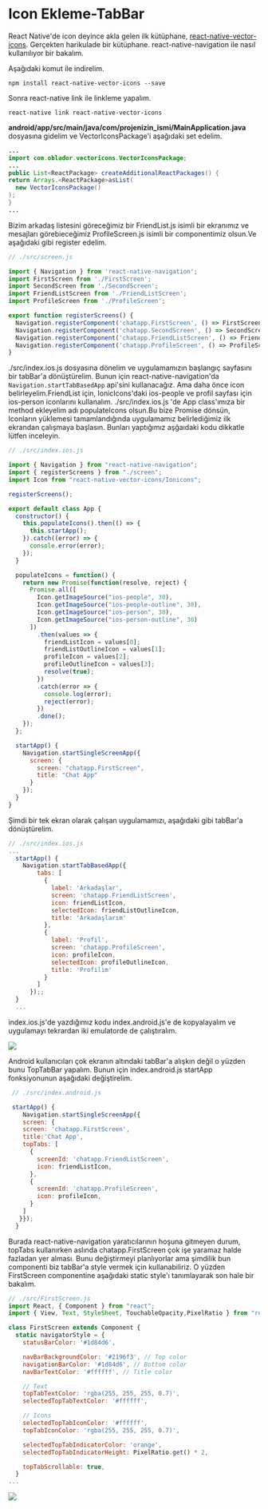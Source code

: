 # Icon Ekleme-TabBar

React Native'de icon deyince akla gelen ilk kütüphane, [react-native-vector-icons](https://github.com/oblador/react-native-vector-icons). Gerçekten harikulade bir kütüphane. react-native-navigation ile nasıl kullanılıyor bir bakalım.

Aşağıdaki komut ile indirelim.

```text
npm install react-native-vector-icons --save
```

Sonra react-native link ile linkleme yapalım.

```text
react-native link react-native-vector-icons
```

**android/app/src/main/java/com/projenizin\_ismi/MainApplication.java** dosyasına gidelim ve VectorIconsPackage'i aşağıdaki set edelim.

```java
...
import com.oblador.vectoricons.VectorIconsPackage;
...
public List<ReactPackage> createAdditionalReactPackages() {
return Arrays.<ReactPackage>asList(
  new VectorIconsPackage()
);
}
...
```

Bizim arkadaş listesini göreceğimiz bir FriendList.js isimli bir ekranımız ve mesajları görebieceğimiz ProfileScreen.js isimli bir componentimiz olsun.Ve aşağıdaki gibi register edelim.

```jsx
// ./src/screen.js

import { Navigation } from 'react-native-navigation';
import FirstScreen from './FirstScreen';
import SecondScreen from './SecondScreen';
import FriendListScreen from './FriendListScreen';
import ProfileScreen from './ProfileScreen';

export function registerScreens() {
  Navigation.registerComponent('chatapp.FirstScreen', () => FirstScreen);
  Navigation.registerComponent('chatapp.SecondScreen', () => SecondScreen);
  Navigation.registerComponent('chatapp.FriendListScreen', () => FriendListScreen);
  Navigation.registerComponent('chatapp.ProfileScreen', () => ProfileScreen);
}
```

./src/index.ios.js dosyasına dönelim ve uygulamamızın başlangıç sayfasını bir tabBar'a dönüştürelim. Bunun için react-native-navigation'da `Navigation.startTabBasedApp` api'sini kullanacağız. Ama daha önce icon belirleyelim.FriendList için, IonicIcons'daki ios-people ve profil sayfası için ios-person iconlarını kullanalım. ./src/index.ios.js 'de App class'ımıza bir method ekleyelim adı populateIcons olsun.Bu bize Promise dönsün, Iconların yüklemesi tamamlandığında uygulamamız belirlediğimiz ilk ekrandan çalışmaya başlasın. Bunları yaptığımız aşğaıdaki kodu dikkatle lütfen inceleyin.

```jsx
// ./src/index.ios.js

import { Navigation } from "react-native-navigation";
import { registerScreens } from "./screen";
import Icon from "react-native-vector-icons/Ionicons";

registerScreens();

export default class App {
  constructor() {
    this.populateIcons().then(() => {
      this.startApp();
    }).catch((error) => {
      console.error(error);
    });
  }

  populateIcons = function() {
    return new Promise(function(resolve, reject) {
      Promise.all([
        Icon.getImageSource("ios-people", 30),
        Icon.getImageSource("ios-people-outline", 30),
        Icon.getImageSource("ios-person", 30),
        Icon.getImageSource("ios-person-outline", 30)
      ])
        .then(values => {
          friendListIcon = values[0];
          friendListOutlineIcon = values[1];
          profileIcon = values[2];
          profileOutlineIcon = values[3];
          resolve(true);
        })
        .catch(error => {
          console.log(error);
          reject(error);
        })
        .done();
    });
  };

  startApp() {
    Navigation.startSingleScreenApp({
      screen: {
        screen: "chatapp.FirstScreen",
        title: "Chat App"
      }
    });
  }
}
```

Şimdi bir tek ekran olarak çalışan uygulamamızı, aşağıdaki gibi tabBar'a dönüştürelim.

```jsx
// ./src/index.ios.js
...
  startApp() {
    Navigation.startTabBasedApp({
        tabs: [
          {
            label: 'Arkadaşlar',
            screen: 'chatapp.FriendListScreen',
            icon: friendListIcon,
            selectedIcon: friendListOutlineIcon,
            title: 'Arkadaşlarım'
          },
          {
            label: 'Profil',
            screen: 'chatapp.ProfileScreen',
            icon: profileIcon,
            selectedIcon: profileOutlineIcon,
            title: 'Profilim'
          }
        ]
      });;
  }
  ...
```

index.ios.js'de yazdığımız kodu index.android.js'e de kopyalayalım ve uygulamayı tekrardan iki emulatorde de çalıştıralım.

![](../.gitbook/assets/rnn-ios-9.gif)

Android kullanıcıları çok ekranın altındaki tabBar'a alışkın değil o yüzden bunu TopTabBar yapalım. Bunun için index.android.js startApp fonksiyonunun aşağıdaki değiştirelim.

```jsx
 // ./src/index.android.js

 startApp() {
    Navigation.startSingleScreenApp({
    screen: {
    screen: 'chatapp.FirstScreen',
    title:'Chat App',
    topTabs: [
      {
        screenId: 'chatapp.FriendListScreen',
        icon: friendListIcon,
      },
      {
        screenId: 'chatapp.ProfileScreen',
        icon: profileIcon,
      }
    ]
   }});
  }
```

Burada react-native-navigation yaratıcılarının hoşuna gitmeyen durum, topTabs kullanırken aslında chatapp.FirstScreen çok işe yaramaz halde fazladan yer alması. Bunu değiştirmeyi planlıyorlar ama şimdilik bun componenti biz tabBar'a style vermek için kullanabiliriz. O yüzden FirstScreen componentine aşağıdaki static style'ı tanımlayarak son hale bir bakalım.

```jsx
// ./src/FirstScreen.js
import React, { Component } from "react";
import { View, Text, StyleSheet, TouchableOpacity,PixelRatio } from "react-native";

class FirstScreen extends Component {
  static navigatorStyle = {
    statusBarColor: '#1d84d6',

    navBarBackgroundColor: '#2196f3', // Top color
    navigationBarColor: '#1d84d6', // Bottom color
    navBarTextColor: '#ffffff', // Title color

    // Text
    topTabTextColor: 'rgba(255, 255, 255, 0.7)',
    selectedTopTabTextColor: '#ffffff',

    // Icons
    selectedTopTabIconColor: '#ffffff',
    topTabIconColor: 'rgba(255, 255, 255, 0.7)',

    selectedTopTabIndicatorColor: 'orange',
    selectedTopTabIndicatorHeight: PixelRatio.get() * 2,

    topTabScrollable: true,
  }
...
```

![](../.gitbook/assets/rnn-ios-10.gif)

